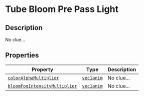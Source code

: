 # Tube Bloom Pre Pass Light

## Description

No clue...

## Properties

| Property                                                                      | Type                                  | Description   |
|-------------------------------------------------------------------------------|---------------------------------------|---------------|
| [`colorAlphaMultiplier`](../animations/coloralphamultiplier.md)               | [`vec1anim`](../types/vec1anim.md)    | No clue...    |
| [`bloomFogIntensityMultiplier`](../animations/bloomfogintensitymultiplier.md) | [`vec1anim`](../types/vec1anim.md)    | No clue...    |

